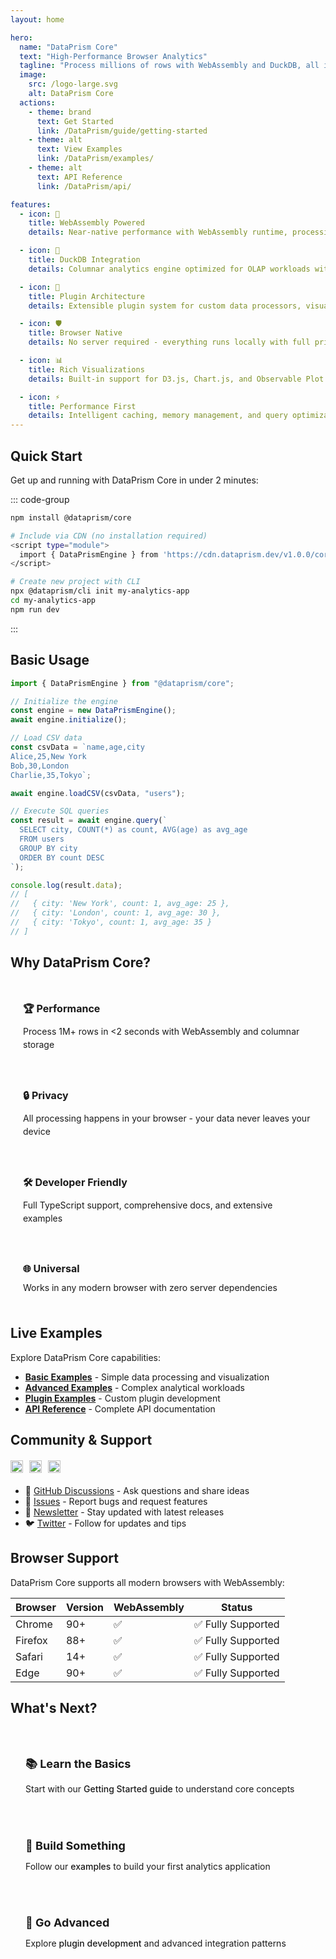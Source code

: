```yaml
---
layout: home

hero:
  name: "DataPrism Core"
  text: "High-Performance Browser Analytics"
  tagline: "Process millions of rows with WebAssembly and DuckDB, all in your browser"
  image:
    src: /logo-large.svg
    alt: DataPrism Core
  actions:
    - theme: brand
      text: Get Started
      link: /DataPrism/guide/getting-started
    - theme: alt
      text: View Examples
      link: /DataPrism/examples/
    - theme: alt
      text: API Reference
      link: /DataPrism/api/

features:
  - icon: 🚀
    title: WebAssembly Powered
    details: Near-native performance with WebAssembly runtime, processing millions of rows in milliseconds

  - icon: 🦆
    title: DuckDB Integration
    details: Columnar analytics engine optimized for OLAP workloads with full SQL support

  - icon: 🔌
    title: Plugin Architecture
    details: Extensible plugin system for custom data processors, visualizations, and integrations

  - icon: 🛡️
    title: Browser Native
    details: No server required - everything runs locally with full privacy and security

  - icon: 📊
    title: Rich Visualizations
    details: Built-in support for D3.js, Chart.js, and Observable Plot with interactive dashboards

  - icon: ⚡
    title: Performance First
    details: Intelligent caching, memory management, and query optimization for maximum efficiency
---
```


## Quick Start

Get up and running with DataPrism Core in under 2 minutes:

::: code-group

```bash [NPM]
npm install @dataprism/core
```

```bash [CDN]
# Include via CDN (no installation required)
<script type="module">
  import { DataPrismEngine } from 'https://cdn.dataprism.dev/v1.0.0/core.min.js'
</script>
```

```bash [CLI]
# Create new project with CLI
npx @dataprism/cli init my-analytics-app
cd my-analytics-app
npm run dev
```

:::

## Basic Usage

```typescript
import { DataPrismEngine } from "@dataprism/core";

// Initialize the engine
const engine = new DataPrismEngine();
await engine.initialize();

// Load CSV data
const csvData = `name,age,city
Alice,25,New York
Bob,30,London
Charlie,35,Tokyo`;

await engine.loadCSV(csvData, "users");

// Execute SQL queries
const result = await engine.query(`
  SELECT city, COUNT(*) as count, AVG(age) as avg_age
  FROM users 
  GROUP BY city
  ORDER BY count DESC
`);

console.log(result.data);
// [
//   { city: 'New York', count: 1, avg_age: 25 },
//   { city: 'London', count: 1, avg_age: 30 },
//   { city: 'Tokyo', count: 1, avg_age: 35 }
// ]
```

## Why DataPrism Core?

<div class="vp-feature-grid">
  <div class="vp-feature-item">
    <h3>🏆 Performance</h3>
    <p>Process 1M+ rows in <2 seconds with WebAssembly and columnar storage</p>
  </div>
  
  <div class="vp-feature-item">
    <h3>🔒 Privacy</h3>
    <p>All processing happens in your browser - your data never leaves your device</p>
  </div>
  
  <div class="vp-feature-item">
    <h3>🛠️ Developer Friendly</h3>
    <p>Full TypeScript support, comprehensive docs, and extensive examples</p>
  </div>
  
  <div class="vp-feature-item">
    <h3>🌐 Universal</h3>
    <p>Works in any modern browser with zero server dependencies</p>
  </div>
</div>

## Live Examples

Explore DataPrism Core capabilities:

- [**Basic Examples**](/DataPrism/examples/basic) - Simple data processing and visualization
- [**Advanced Examples**](/DataPrism/examples/advanced) - Complex analytical workloads
- [**Plugin Examples**](/DataPrism/examples/plugins) - Custom plugin development
- [**API Reference**](/DataPrism/api/) - Complete API documentation

## Community & Support

<div class="community-links">
  <a href="https://github.com/dataprism/core" target="_blank">
    <img src="https://img.shields.io/github/stars/dataprism/core?style=social" alt="GitHub stars">
  </a>
  <a href="https://www.npmjs.com/package/@dataprism/core" target="_blank">
    <img src="https://img.shields.io/npm/dm/@dataprism/core" alt="NPM downloads">
  </a>
  <a href="https://github.com/dataprism/core/blob/main/LICENSE" target="_blank">
    <img src="https://img.shields.io/badge/license-MIT-blue.svg" alt="MIT License">
  </a>
</div>

- 💬 [GitHub Discussions](https://github.com/dataprism/core/discussions) - Ask questions and share ideas
- 🐛 [Issues](https://github.com/dataprism/core/issues) - Report bugs and request features
- 📧 [Newsletter](https://dataprism.dev/newsletter) - Stay updated with latest releases
- 🐦 [Twitter](https://twitter.com/dataprism) - Follow for updates and tips

## Browser Support

DataPrism Core supports all modern browsers with WebAssembly:

| Browser | Version | WebAssembly | Status             |
| ------- | ------- | ----------- | ------------------ |
| Chrome  | 90+     | ✅          | ✅ Fully Supported |
| Firefox | 88+     | ✅          | ✅ Fully Supported |
| Safari  | 14+     | ✅          | ✅ Fully Supported |
| Edge    | 90+     | ✅          | ✅ Fully Supported |

## What's Next?

<div class="next-steps">
  <div class="step">
    <h3>📚 Learn the Basics</h3>
    <p>Start with our <a href="/DataPrism/guide/getting-started">Getting Started guide</a> to understand core concepts</p>
  </div>
  
  <div class="step">
    <h3>🔧 Build Something</h3>
    <p>Follow our <a href="/DataPrism/examples/">examples</a> to build your first analytics application</p>
  </div>
  
  <div class="step">
    <h3>🚀 Go Advanced</h3>
    <p>Explore <a href="/DataPrism/plugins/">plugin development</a> and advanced integration patterns</p>
  </div>
</div>

<style>
.vp-feature-grid {
  display: grid;
  grid-template-columns: repeat(auto-fit, minmax(250px, 1fr));
  gap: 20px;
  margin: 30px 0;
}

.vp-feature-item {
  padding: 20px;
  border: 1px solid var(--vp-c-divider);
  border-radius: 8px;
  background: var(--vp-c-bg-soft);
}

.vp-feature-item h3 {
  margin: 0 0 10px 0;
  font-size: 16px;
}

.vp-feature-item p {
  margin: 0;
  color: var(--vp-c-text-2);
  font-size: 14px;
  line-height: 1.5;
}

.community-links {
  display: flex;
  gap: 10px;
  margin: 20px 0;
  flex-wrap: wrap;
}

.community-links img {
  height: 20px;
}

.next-steps {
  display: grid;
  grid-template-columns: repeat(auto-fit, minmax(250px, 1fr));
  gap: 20px;
  margin: 40px 0;
}

.step {
  padding: 24px;
  border: 1px solid var(--vp-c-divider);
  border-radius: 12px;
  background: var(--vp-c-bg-soft);
}

.step h3 {
  margin: 0 0 12px 0;
  font-size: 18px;
}

.step p {
  margin: 0;
  color: var(--vp-c-text-2);
  line-height: 1.6;
}

.step a {
  color: var(--vp-c-brand);
  text-decoration: none;
  font-weight: 500;
}

.step a:hover {
  text-decoration: underline;
}
</style>
